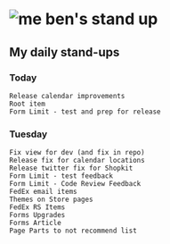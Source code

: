 # ![me](https://avatars2.githubusercontent.com/u/5232044?s=50&v=4) ben's stand up

## My daily stand-ups

### Today

    Release calendar improvements
    Root item
    Form Limit - test and prep for release
    
### Tuesday

    Fix view for dev (and fix in repo)
    Release fix for calendar locations
    Release twitter fix for Shopkit
    Form Limit - test feedback
    Form Limit - Code Review Feedback
    FedEx email items
    Themes on Store pages
    FedEx RS Items
    Forms Upgrades
    Forms Article
    Page Parts to not recommend list 
